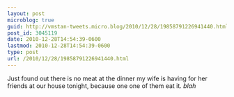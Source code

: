 ```yaml
---
layout: post
microblog: true
guid: http://vmstan-tweets.micro.blog/2010/12/28/19858791226941440.html
post_id: 3045119
date: 2010-12-28T14:54:39-0600
lastmod: 2010-12-28T14:54:39-0600
type: post
url: /2010/12/28/19858791226941440.html
---
```

Just found out there is no meat at the dinner my wife is having for her friends at our house tonight, because one one of them eat it. *blah*
